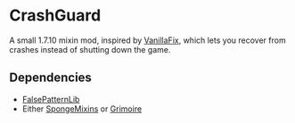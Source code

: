 # CrashGuard
A small 1.7.10 mixin mod, inspired by [VanillaFix](https://github.com/DimensionalDevelopment/VanillaFix), which lets
you recover from crashes instead of shutting down the game.

## Dependencies
- [FalsePatternLib](https://www.curseforge.com/minecraft/mc-mods/falsepatternlib)
- Either [SpongeMixins](https://www.curseforge.com/minecraft/mc-mods/spongemixins) or [Grimoire](https://www.curseforge.com/minecraft/mc-mods/grimoire-api)
